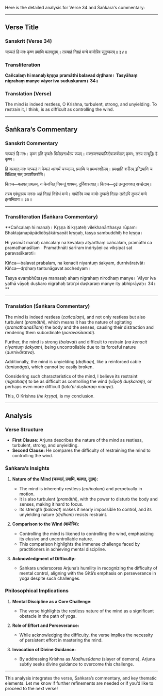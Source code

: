 Here is the detailed analysis for Verse 34 and Śaṅkara's commentary:

---

## Verse Title
### Sanskrit (Verse 34)
चञ्चलं हि मनः कृष्ण प्रमाथि बलवद्दृढम्।
तस्याहं निग्रहं मन्ये वायोरिव सुदुष्करम्॥ ३४॥

### Transliteration
**Cañcalaṃ hi manaḥ kṛṣṇa pramāthi balavad dṛḍham।
Tasyāhaṃ nigrahaṃ manye vāyor iva suduṣkaram॥ 34॥**

### Translation (Verse)
The mind is indeed restless, O Krishna, turbulent, strong, and unyielding.
To restrain it, I think, is as difficult as controlling the wind.

---

## Śaṅkara’s Commentary
### Sanskrit Commentary
चञ्चलं हि मनः।
कृष्ण इति कृषतेः विलेखनार्थस्य रूपम्।
भक्तजनपापादिदोषाकर्षणात् कृष्णः, तस्य सम्बुद्धिः हे कृष्ण।

हि यस्मात् मनः चञ्चलं न केवलं अत्यर्थं चञ्चलम्, प्रमाथि च प्रमथनशीलम्।
प्रमथ्नाति शरीरम् इन्द्रियाणि च विक्षिपत् सत् परवशीकरोति।

किञ्च—बलवत् प्रबलम्, न केनचित् नियन्तुं शक्यम्, दुर्निवारत्वात्।
किञ्च—दृढं तन्तुनागवत् अच्छेद्यम्।

तस्य एवंभूतस्य मनसः अहं निग्रहं निरोधं मन्ये।
वायोरिव यथा वायोः दुष्करो निग्रहः ततोऽपि दुष्करं मन्ये इत्यभिप्रायः॥ ३४॥

---

### Transliteration (Śaṅkara Commentary)
**Cañcalaṃ hi manaḥ।
Kṛṣṇa iti kṛṣateḥ vilekhanārthasya rūpam।
Bhaktajanapāpādidōṣākārṣaṇāt kṛṣṇaḥ, tasya sambuddhiḥ he kṛṣṇa।

Hi yasmāt manaḥ cañcalaṃ na kevalaṃ atyarthaṃ cañcalam, pramāthi ca pramathanaśīlam।
Pramathnāti śarīram indriyāṇi ca vikṣipat sat paravaśīkaroti।

Kiñca—balavat prabalam, na kenacit niyantuṃ śakyam, durnivāratvāt।
Kiñca—dṛḍhaṃ tantunāgavat acchedyam।

Tasya evaṃbhūtasya manasaḥ ahaṃ nigrahaṃ nirodhaṃ manye।
Vāyor iva yathā vāyoḥ duṣkaro nigrahaḥ tato’pi duṣkaraṃ manye ity abhiprāyaḥ॥ 34॥**

---

### Translation (Śaṅkara Commentary)
The mind is indeed restless (*cañcalaṃ*),
and not only restless but also turbulent (*pramāthi*),
which means it has the nature of agitating (*pramathanaśīlaṃ*) the body and the senses,
causing their distraction and rendering them subordinate (*paravaśīkaroti*).

Further, the mind is strong (*balavat*) and difficult to restrain (*na kenacit niyantuṃ śakyam*),
being uncontrollable due to its forceful nature (*durnivāratva*).

Additionally, the mind is unyielding (*dṛḍhaṃ*), like a reinforced cable (*tantunāga*), which cannot be easily broken.

Considering such characteristics of the mind,
I believe its restraint (*nigrahaṃ*) to be as difficult as controlling the wind (*vāyoḥ duṣkaraṃ*),
or perhaps even more difficult (*tato’pi duṣkaraṃ manye*).

This, O Krishna (*he kṛṣṇa*), is my conclusion.

---

## Analysis

### Verse Structure
- **First Clause:** Arjuna describes the nature of the mind as restless, turbulent, strong, and unyielding.
- **Second Clause:** He compares the difficulty of restraining the mind to controlling the wind.

### Śaṅkara’s Insights
1. **Nature of the Mind (चञ्चलं, प्रमाथि, बलवत्, दृढम्):**
   - The mind is inherently restless (*cañcalaṃ*) and perpetually in motion.
   - It is also turbulent (*pramāthi*), with the power to disturb the body and senses, making it hard to focus.
   - Its strength (*balavat*) makes it nearly impossible to control, and its unyielding nature (*dṛḍham*) resists restraint.

2. **Comparison to the Wind (वायोरिव):**
   - Controlling the mind is likened to controlling the wind, emphasizing its elusive and uncontrollable nature.
   - This comparison highlights the immense challenge faced by practitioners in achieving mental discipline.

3. **Acknowledgment of Difficulty:**
   - Śaṅkara underscores Arjuna’s humility in recognizing the difficulty of mental control,
     aligning with the Gītā’s emphasis on perseverance in yoga despite such challenges.

### Philosophical Implications
1. **Mental Discipline as a Core Challenge:**
   - The verse highlights the restless nature of the mind as a significant obstacle in the path of yoga.

2. **Role of Effort and Perseverance:**
   - While acknowledging the difficulty, the verse implies the necessity of persistent effort in mastering the mind.

3. **Invocation of Divine Guidance:**
   - By addressing Krishna as *Madhusūdana* (slayer of demons), Arjuna subtly seeks divine guidance to overcome this challenge.

---

This analysis integrates the verse, Śaṅkara’s commentary, and key thematic elements. Let me know if further refinements are needed or if you’d like to proceed to the next verse!
